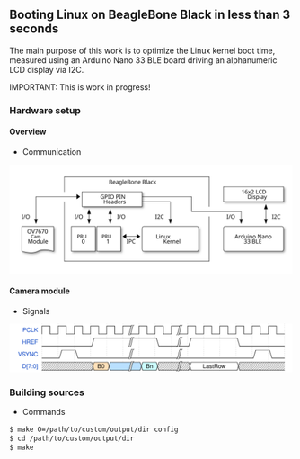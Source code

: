 ## Booting Linux on BeagleBone Black in less than 3 seconds

The main purpose of this work is to optimize the Linux kernel boot time, measured
using an Arduino Nano 33 BLE board driving an alphanumeric LCD display via I2C.

IMPORTANT: This is work in progress!

### Hardware setup

#### Overview

- Communication

![Hardware overview](img/hardware-overview.svg)

#### Camera module

- Signals

![Camera module signals](img/cam-module-signals.svg)


### Building sources

- Commands

```shell
$ make O=/path/to/custom/output/dir config
$ cd /path/to/custom/output/dir
$ make
```
